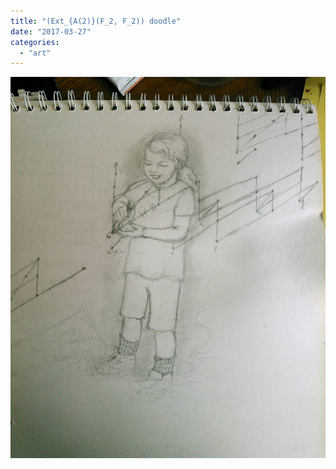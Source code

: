 ```yaml
---
title: "(Ext_{A(2)}(F_2, F_2)) doodle"
date: "2017-03-27"
categories: 
  - "art"
---
```


![](/images/wp-content/uploads/2017/03/IMG_20170327_142155-846x1024-1.jpg)
